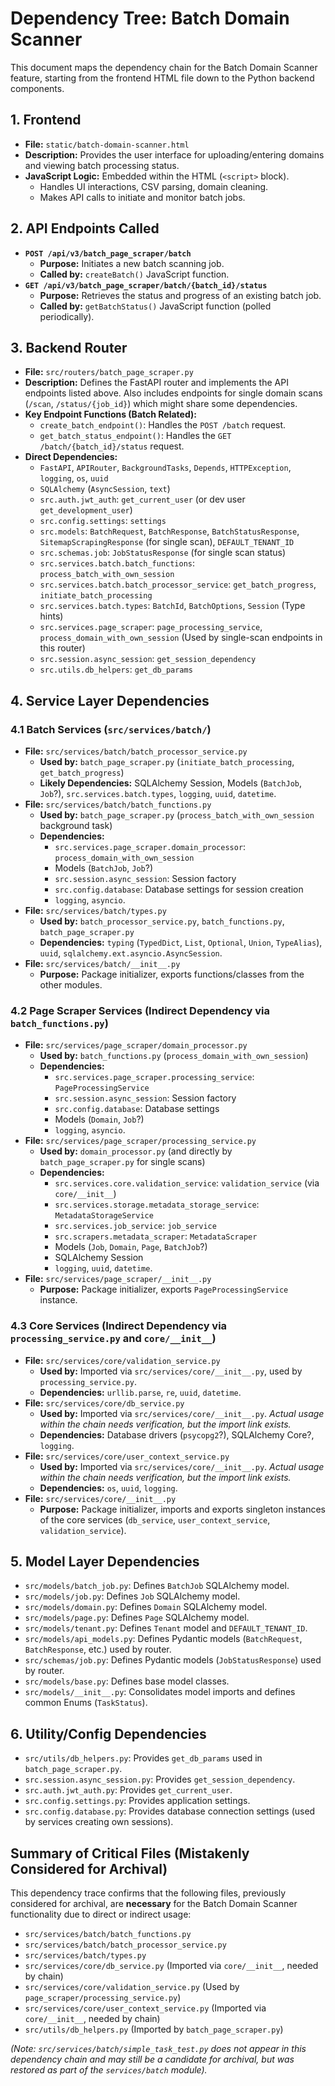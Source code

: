 # Dependency Tree: Batch Domain Scanner

This document maps the dependency chain for the Batch Domain Scanner feature, starting from the frontend HTML file down to the Python backend components.

## 1. Frontend

- **File:** `static/batch-domain-scanner.html`
- **Description:** Provides the user interface for uploading/entering domains and viewing batch processing status.
- **JavaScript Logic:** Embedded within the HTML (`<script>` block).
  - Handles UI interactions, CSV parsing, domain cleaning.
  - Makes API calls to initiate and monitor batch jobs.

## 2. API Endpoints Called

- **`POST /api/v3/batch_page_scraper/batch`**
  - **Purpose:** Initiates a new batch scanning job.
  - **Called by:** `createBatch()` JavaScript function.
- **`GET /api/v3/batch_page_scraper/batch/{batch_id}/status`**
  - **Purpose:** Retrieves the status and progress of an existing batch job.
  - **Called by:** `getBatchStatus()` JavaScript function (polled periodically).

## 3. Backend Router

- **File:** `src/routers/batch_page_scraper.py`
- **Description:** Defines the FastAPI router and implements the API endpoints listed above. Also includes endpoints for single domain scans (`/scan`, `/status/{job_id}`) which might share some dependencies.
- **Key Endpoint Functions (Batch Related):**
  - `create_batch_endpoint()`: Handles the `POST /batch` request.
  - `get_batch_status_endpoint()`: Handles the `GET /batch/{batch_id}/status` request.
- **Direct Dependencies:**
  - `FastAPI`, `APIRouter`, `BackgroundTasks`, `Depends`, `HTTPException`, `logging`, `os`, `uuid`
  - `SQLAlchemy` (`AsyncSession`, `text`)
  - `src.auth.jwt_auth`: `get_current_user` (or dev user `get_development_user`)
  - `src.config.settings`: `settings`
  - `src.models`: `BatchRequest`, `BatchResponse`, `BatchStatusResponse`, `SitemapScrapingResponse` (for single scan), `DEFAULT_TENANT_ID`
  - `src.schemas.job`: `JobStatusResponse` (for single scan status)
  - `src.services.batch.batch_functions`: `process_batch_with_own_session`
  - `src.services.batch.batch_processor_service`: `get_batch_progress`, `initiate_batch_processing`
  - `src.services.batch.types`: `BatchId`, `BatchOptions`, `Session` (Type hints)
  - `src.services.page_scraper`: `page_processing_service`, `process_domain_with_own_session` (Used by single-scan endpoints in this router)
  - `src.session.async_session`: `get_session_dependency`
  - `src.utils.db_helpers`: `get_db_params`

## 4. Service Layer Dependencies

### 4.1 Batch Services (`src/services/batch/`)

- **File:** `src/services/batch/batch_processor_service.py`
  - **Used by:** `batch_page_scraper.py` (`initiate_batch_processing`, `get_batch_progress`)
  - **Likely Dependencies:** SQLAlchemy Session, Models (`BatchJob`, `Job`?), `src.services.batch.types`, `logging`, `uuid`, `datetime`.
- **File:** `src/services/batch/batch_functions.py`
  - **Used by:** `batch_page_scraper.py` (`process_batch_with_own_session` background task)
  - **Dependencies:**
    - `src.services.page_scraper.domain_processor`: `process_domain_with_own_session`
    - Models (`BatchJob`, `Job`?)
    - `src.session.async_session`: Session factory
    - `src.config.database`: Database settings for session creation
    - `logging`, `asyncio`.
- **File:** `src/services/batch/types.py`
  - **Used by:** `batch_processor_service.py`, `batch_functions.py`, `batch_page_scraper.py`
  - **Dependencies:** `typing` (`TypedDict`, `List`, `Optional`, `Union`, `TypeAlias`), `uuid`, `sqlalchemy.ext.asyncio.AsyncSession`.
- **File:** `src/services/batch/__init__.py`
  - **Purpose:** Package initializer, exports functions/classes from the other modules.

### 4.2 Page Scraper Services (Indirect Dependency via `batch_functions.py`)

- **File:** `src/services/page_scraper/domain_processor.py`
  - **Used by:** `batch_functions.py` (`process_domain_with_own_session`)
  - **Dependencies:**
    - `src.services.page_scraper.processing_service`: `PageProcessingService`
    - `src.session.async_session`: Session factory
    - `src.config.database`: Database settings
    - Models (`Domain`, `Job`?)
    - `logging`, `asyncio`.
- **File:** `src/services/page_scraper/processing_service.py`
  - **Used by:** `domain_processor.py` (and directly by `batch_page_scraper.py` for single scans)
  - **Dependencies:**
    - `src.services.core.validation_service`: `validation_service` (via `core/__init__`)
    - `src.services.storage.metadata_storage_service`: `MetadataStorageService`
    - `src.services.job_service`: `job_service`
    - `src.scrapers.metadata_scraper`: `MetadataScraper`
    - Models (`Job`, `Domain`, `Page`, `BatchJob`?)
    - SQLAlchemy Session
    - `logging`, `uuid`, `datetime`.
- **File:** `src/services/page_scraper/__init__.py`
  - **Purpose:** Package initializer, exports `PageProcessingService` instance.

### 4.3 Core Services (Indirect Dependency via `processing_service.py` and `core/__init__`)

- **File:** `src/services/core/validation_service.py`
  - **Used by:** Imported via `src/services/core/__init__.py`, used by `processing_service.py`.
  - **Dependencies:** `urllib.parse`, `re`, `uuid`, `datetime`.
- **File:** `src/services/core/db_service.py`
  - **Used by:** Imported via `src/services/core/__init__.py`. _Actual usage within the chain needs verification, but the import link exists._
  - **Dependencies:** Database drivers (`psycopg2`?), SQLAlchemy Core?, `logging`.
- **File:** `src/services/core/user_context_service.py`
  - **Used by:** Imported via `src/services/core/__init__.py`. _Actual usage within the chain needs verification, but the import link exists._
  - **Dependencies:** `os`, `uuid`, `logging`.
- **File:** `src/services/core/__init__.py`
  - **Purpose:** Package initializer, imports and exports singleton instances of the core services (`db_service`, `user_context_service`, `validation_service`).

## 5. Model Layer Dependencies

- `src/models/batch_job.py`: Defines `BatchJob` SQLAlchemy model.
- `src/models/job.py`: Defines `Job` SQLAlchemy model.
- `src/models/domain.py`: Defines `Domain` SQLAlchemy model.
- `src/models/page.py`: Defines `Page` SQLAlchemy model.
- `src/models/tenant.py`: Defines `Tenant` model and `DEFAULT_TENANT_ID`.
- `src/models/api_models.py`: Defines Pydantic models (`BatchRequest`, `BatchResponse`, etc.) used by router.
- `src/schemas/job.py`: Defines Pydantic models (`JobStatusResponse`) used by router.
- `src/models/base.py`: Defines base model classes.
- `src/models/__init__.py`: Consolidates model imports and defines common Enums (`TaskStatus`).

## 6. Utility/Config Dependencies

- `src/utils/db_helpers.py`: Provides `get_db_params` used in `batch_page_scraper.py`.
- `src.session.async_session.py`: Provides `get_session_dependency`.
- `src.auth.jwt_auth.py`: Provides `get_current_user`.
- `src.config.settings.py`: Provides application settings.
- `src.config.database.py`: Provides database connection settings (used by services creating own sessions).

## Summary of Critical Files (Mistakenly Considered for Archival)

This dependency trace confirms that the following files, previously considered for archival, are **necessary** for the Batch Domain Scanner functionality due to direct or indirect usage:

- `src/services/batch/batch_functions.py`
- `src/services/batch/batch_processor_service.py`
- `src/services/batch/types.py`
- `src/services/core/db_service.py` (Imported via `core/__init__`, needed by chain)
- `src/services/core/validation_service.py` (Used by `page_scraper/processing_service.py`)
- `src/services/core/user_context_service.py` (Imported via `core/__init__`, needed by chain)
- `src/utils/db_helpers.py` (Imported by `batch_page_scraper.py`)

_(Note: `src/services/batch/simple_task_test.py` does not appear in this dependency chain and may still be a candidate for archival, but was restored as part of the `services/batch` module)._
